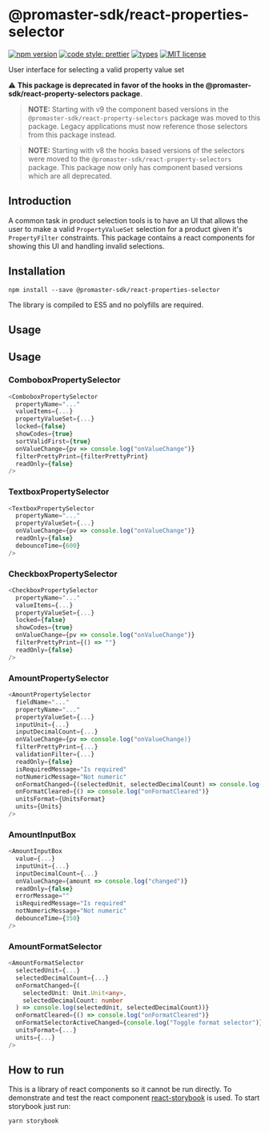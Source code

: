 # @promaster-sdk/react-properties-selector

[![npm version][version-image]][version-url]
[![code style: prettier][prettier-image]][prettier-url]
[![types][types-image]][types-url]
[![MIT license][license-image]][license-url]

User interface for selecting a valid property value set

:warning: **This package is deprecated in favor of the hooks in the @promaster-sdk/react-property-selectors package**.

> **NOTE:** Starting with v9 the component based versions in the `@promaster-sdk/react-property-selectors` package was moved to this package. Legacy applications must now reference those selectors from this package instead.

> **NOTE:** Starting with v8 the hooks based versions of the selectors were moved to the `@promaster-sdk/react-property-selectors` package. This package now only has component based versions which are all deprecated.

## Introduction

A common task in product selection tools is to have an UI that allows the user to make a valid `PropertyValueSet` selection for a product given it's `PropertyFilter` constraints. This package contains a react components for showing this UI and handling invalid selections.

## Installation

`npm install --save @promaster-sdk/react-properties-selector`

The library is compiled to ES5 and no polyfills are required.

## Usage

## Usage

### ComboboxPropertySelector

```ts
<ComboboxPropertySelector
  propertyName="..."
  valueItems={...}
  propertyValueSet={...}
  locked={false}
  showCodes={true}
  sortValidFirst={true}
  onValueChange={pv => console.log("onValueChange")}
  filterPrettyPrint={filterPrettyPrint}
  readOnly={false}
/>
```

### TextboxPropertySelector

```ts
<TextboxPropertySelector
  propertyName="..."
  propertyValueSet={...}
  onValueChange={pv => console.log("onValueChange")}
  readOnly={false}
  debounceTime={600}
/>
```

### CheckboxPropertySelector

```ts
<CheckboxPropertySelector
  propertyName="..."
  valueItems={...}
  propertyValueSet={...}
  locked={false}
  showCodes={true}
  onValueChange={pv => console.log("onValueChange")}
  filterPrettyPrint={() => ""}
  readOnly={false}
/>
```

### AmountPropertySelector

```ts
<AmountPropertySelector
  fieldName="..."
  propertyName="..."
  propertyValueSet={...}
  inputUnit={...}
  inputDecimalCount={...}
  onValueChange={pv => console.log("onValueChange)}
  filterPrettyPrint={...}
  validationFilter={...}
  readOnly={false}
  isRequiredMessage="Is required"
  notNumericMessage="Not numeric"
  onFormatChanged={(selectedUnit, selectedDecimalCount) => console.log("onFormatChanged")}
  onFormatCleared={() => console.log("onFormatCleared")}
  unitsFormat={UnitsFormat}
  units={Units}
/>
```

### AmountInputBox

```ts
<AmountInputBox
  value={...}
  inputUnit={...}
  inputDecimalCount={...}
  onValueChange={amount => console.log("changed")}
  readOnly={false}
  errorMessage=""
  isRequiredMessage="Is required"
  notNumericMessage="Not numeric"
  debounceTime={350}
/>
```

### AmountFormatSelector

```ts
<AmountFormatSelector
  selectedUnit={...}
  selectedDecimalCount={...}
  onFormatChanged={(
    selectedUnit: Unit.Unit<any>,
    selectedDecimalCount: number
  ) => console.log(selectedUnit, selectedDecimalCount))}
  onFormatCleared={() => console.log("onFormatCleared")}
  onFormatSelectorActiveChanged={console.log("Toggle format selector")}
  unitsFormat={...}
  units={...}
/>
```

## How to run

This is a library of react components so it cannot be run directly. To demonstrate and test the react component [react-storybook](https://storybook.js.org/) is used. To start storybook just run:

```bash
yarn storybook
```

[version-image]: https://img.shields.io/npm/v/@promaster-sdk/react-properties-selector.svg?style=flat
[version-url]: https://www.npmjs.com/package/@promaster-sdk/react-properties-selector
[prettier-image]: https://img.shields.io/badge/code_style-prettier-ff69b4.svg?style=flat
[prettier-url]: https://github.com/prettier/prettier
[types-image]: https://img.shields.io/npm/types/scrub-js.svg
[types-url]: https://www.typescriptlang.org/
[license-image]: https://img.shields.io/github/license/promaster-sdk/property.svg?style=flat
[license-url]: https://opensource.org/licenses/MIT
